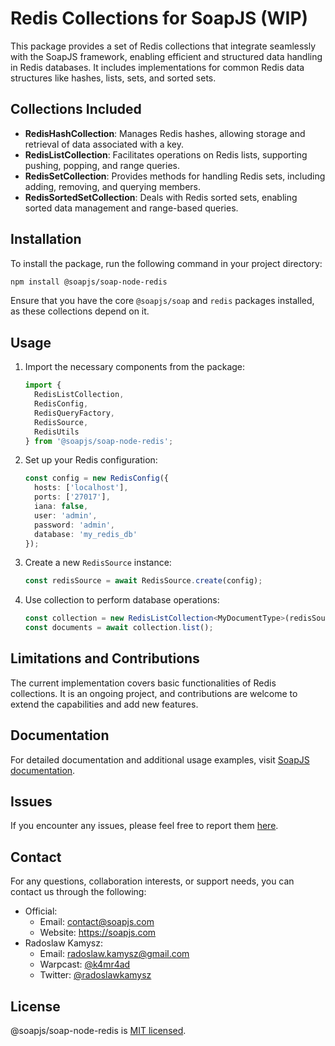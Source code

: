 # Redis Collections for SoapJS (WIP)

This package provides a set of Redis collections that integrate seamlessly with the SoapJS framework, enabling efficient and structured data handling in Redis databases. It includes implementations for common Redis data structures like hashes, lists, sets, and sorted sets.

## Collections Included

- **RedisHashCollection**: Manages Redis hashes, allowing storage and retrieval of data associated with a key.
- **RedisListCollection**: Facilitates operations on Redis lists, supporting pushing, popping, and range queries.
- **RedisSetCollection**: Provides methods for handling Redis sets, including adding, removing, and querying members.
- **RedisSortedSetCollection**: Deals with Redis sorted sets, enabling sorted data management and range-based queries.

## Installation

To install the package, run the following command in your project directory:

```bash
npm install @soapjs/soap-node-redis
```

Ensure that you have the core `@soapjs/soap` and `redis` packages installed, as these collections depend on it.

## Usage

1. Import the necessary components from the package:

   ```typescript
   import {
     RedisListCollection,
     RedisConfig,
     RedisQueryFactory,
     RedisSource,
     RedisUtils
   } from '@soapjs/soap-node-redis';
   ```

2. Set up your Redis configuration:

   ```typescript
   const config = new RedisConfig({
     hosts: ['localhost'],
     ports: ['27017'],
     iana: false,
     user: 'admin',
     password: 'admin',
     database: 'my_redis_db'
   });
   ```

3. Create a new `RedisSource` instance:

   ```typescript
   const redisSource = await RedisSource.create(config);
   ```

4. Use collection to perform database operations:

   ```typescript
   const collection = new RedisListCollection<MyDocumentType>(redisSource, 'users');
   const documents = await collection.list();
   ```

## Limitations and Contributions

The current implementation covers basic functionalities of Redis collections. It is an ongoing project, and contributions are welcome to extend the capabilities and add new features.

## Documentation

For detailed documentation and additional usage examples, visit [SoapJS documentation](https://docs.soapjs.com).

## Issues
If you encounter any issues, please feel free to report them [here](https://github.com/soapjs/soap/issues/new/choose).

## Contact
For any questions, collaboration interests, or support needs, you can contact us through the following:

- Official:
  - Email: [contact@soapjs.com](mailto:contact@soapjs.com)
  - Website: https://soapjs.com
- Radoslaw Kamysz:
  - Email: [radoslaw.kamysz@gmail.com](mailto:radoslaw.kamysz@gmail.com)
  - Warpcast: [@k4mr4ad](https://warpcast.com/k4mr4ad)
  - Twitter: [@radoslawkamysz](https://x.com/radoslawkamysz)

## License

@soapjs/soap-node-redis is [MIT licensed](./LICENSE).
